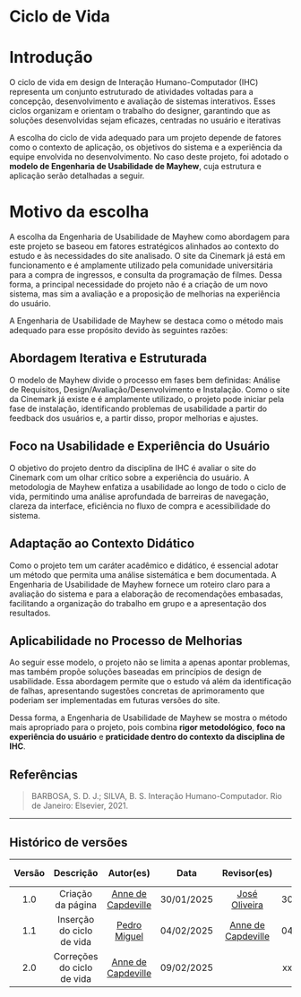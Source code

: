 <!-- O ciclo de vida utilizado no projeto (justificativa: o motivo da escolha)-->

# Ciclo de Vida

# Introdução

O ciclo de vida em design de Interação Humano-Computador (IHC) representa um conjunto estruturado de atividades voltadas para a concepção, desenvolvimento e avaliação de sistemas interativos. Esses ciclos organizam e orientam o trabalho do designer, garantindo que as soluções desenvolvidas sejam eficazes, centradas no usuário e iterativas

A escolha do ciclo de vida adequado para um projeto depende de fatores como o contexto de aplicação, os objetivos do sistema e a experiência da equipe envolvida no desenvolvimento. No caso deste projeto, foi adotado o **modelo de Engenharia de Usabilidade de Mayhew**, cuja estrutura e aplicação serão detalhadas a seguir.

# Motivo da escolha

A escolha da Engenharia de Usabilidade de Mayhew como abordagem para este projeto se baseou em fatores estratégicos alinhados ao contexto do estudo e às necessidades do site analisado. O site da Cinemark já está em funcionamento e é amplamente utilizado pela comunidade universitária para a compra de ingressos, e consulta da programação de filmes. Dessa forma, a principal necessidade do projeto não é a criação de um novo sistema, mas sim a avaliação e a proposição de melhorias na experiência do usuário.

A Engenharia de Usabilidade de Mayhew se destaca como o método mais adequado para esse propósito devido às seguintes razões:

## **Abordagem Iterativa e Estruturada**

O modelo de Mayhew divide o processo em fases bem definidas: Análise de Requisitos, Design/Avaliação/Desenvolvimento e Instalação. Como o site da Cinemark já existe e é amplamente utilizado, o projeto pode iniciar pela fase de instalação, identificando problemas de usabilidade a partir do feedback dos usuários e, a partir disso, propor melhorias e ajustes.

## **Foco na Usabilidade e Experiência do Usuário**

O objetivo do projeto dentro da disciplina de IHC é avaliar o site do Cinemark com um olhar crítico sobre a experiência do usuário. A metodologia de Mayhew enfatiza a usabilidade ao longo de todo o ciclo de vida, permitindo uma análise aprofundada de barreiras de navegação, clareza da interface, eficiência no fluxo de compra e acessibilidade do sistema.

## **Adaptação ao Contexto Didático**

Como o projeto tem um caráter acadêmico e didático, é essencial adotar um método que permita uma análise sistemática e bem documentada. A Engenharia de Usabilidade de Mayhew fornece um roteiro claro para a avaliação do sistema e para a elaboração de recomendações embasadas, facilitando a organização do trabalho em grupo e a apresentação dos resultados.

## **Aplicabilidade no Processo de Melhorias**

Ao seguir esse modelo, o projeto não se limita a apenas apontar problemas, mas também propõe soluções baseadas em princípios de design de usabilidade. Essa abordagem permite que o estudo vá além da identificação de falhas, apresentando sugestões concretas de aprimoramento que poderiam ser implementadas em futuras versões do site.

Dessa forma, a Engenharia de Usabilidade de Mayhew se mostra o método mais apropriado para o projeto, pois combina **rigor metodológico**, **foco na experiência do usuário** e **praticidade dentro do contexto da disciplina de IHC**.

## Referências

> BARBOSA, S. D. J.; SILVA, B. S. Interação Humano-Computador. Rio de Janeiro: Elsevier, 2021.

---

## Histórico de versões

| Versão |         Descrição          |                     Autor(es)                      |    Data    |                    Revisor(es)                     | Data de revisão |
| :----: | :------------------------: | :------------------------------------------------: | :--------: | :------------------------------------------------: | :-------------: |
|  1.0   |     Criação da página      | [Anne de Capdeville](https://github.com/nanecapde) | 30/01/2025 |    [José Oliveira](https://github.com/jose1277)    |   30/01/2025    |
|  1.1   | Inserção do ciclo de vida  |   [Pedro Miguel](https://github.com/pedroMADBR)    | 04/02/2025 | [Anne de Capdeville](https://github.com/nanecapde) |   04/02/2025    |
|  2.0   | Correções do ciclo de vida | [Anne de Capdeville](https://github.com/nanecapde) | 09/02/2025 |                                                    |   xx/02/2025    |
